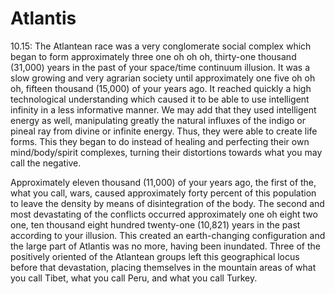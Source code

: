 # Atlantis
10.15: The Atlantean race was a very conglomerate social complex which began to form approximately three one oh oh oh, thirty-one thousand (31,000) years in the past of your space/time continuum illusion. It was a slow growing and very agrarian society until approximately one five oh oh oh, fifteen thousand (15,000) of your years ago. It reached quickly a high technological understanding which caused it to be able to use intelligent infinity in a less informative manner. We may add that they used intelligent energy as well, manipulating greatly the natural influxes of the indigo or pineal ray from divine or infinite energy. Thus, they were able to create life forms. This they began to do instead of healing and perfecting their own mind/body/spirit complexes, turning their distortions towards what you may call the negative.

Approximately eleven thousand (11,000) of your years ago, the first of the, what you call, wars, caused approximately forty percent of this population to leave the density by means of disintegration of the body. The second and most devastating of the conflicts occurred approximately one oh eight two one, ten thousand eight hundred twenty-one (10,821) years in the past according to your illusion. This created an earth-changing configuration and the large part of Atlantis was no more, having been inundated. Three of the positively oriented of the Atlantean groups left this geographical locus before that devastation, placing themselves in the mountain areas of what you call Tibet, what you call Peru, and what you call Turkey.
